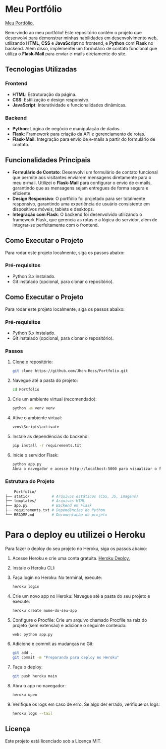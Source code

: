 # Meu Portfólio
<a href="https://jhonrossportfolio-813cd8a5c346.herokuapp.com/#home">Meu Portfólio.</a>

Bem-vindo ao meu portfólio! Este repositório contém o projeto que desenvolvi para demonstrar minhas habilidades em desenvolvimento web, utilizando **HTML**, **CSS** e **JavaScript** no frontend, e **Python** com **Flask** no backend. Além disso, implementei um formulário de contato funcional que utiliza o **Flask-Mail** para enviar e-mails diretamente do site.

## Tecnologias Utilizadas
### Frontend
- **HTML**: Estruturação da página.
- **CSS**: Estilização e design responsivo.
- **JavaScript**: Interatividade e funcionalidades dinâmicas.

### Backend
- **Python**: Lógica de negócio e manipulação de dados.
- **Flask**: Framework para criação da API e gerenciamento de rotas.
- **Flask-Mail**: Integração para envio de e-mails a partir do formulário de contato.

## Funcionalidades Principais
- **Formulário de Contato**: Desenvolvi um formulário de contato funcional que permite aos visitantes enviarem mensagens diretamente para o meu e-mail. Utilizei o **Flask-Mail** para configurar o envio de e-mails, garantindo que as mensagens sejam entregues de forma segura e eficiente.
- **Design Responsivo**: O portfólio foi projetado para ser totalmente responsivo, garantindo uma experiência de usuário consistente em dispositivos móveis, tablets e desktops.
- **Integração com Flask**: O backend foi desenvolvido utilizando o framework Flask, que gerencia as rotas e a lógica do servidor, além de integrar-se perfeitamente com o frontend.

## Como Executar o Projeto
Para rodar este projeto localmente, siga os passos abaixo:

### Pré-requisitos
- Python 3.x instalado.
- Git instalado (opcional, para clonar o repositório).

## Como Executar o Projeto
Para rodar este projeto localmente, siga os passos abaixo:

### Pré-requisitos
- Python 3.x instalado.
- Git instalado (opcional, para clonar o repositório).

### Passos
1. Clone o repositório:
   ```bash
   git clone https://github.com/Jhon-Ross/Portfolio.git
   ```
2. Navegue até a pasta do projeto:
    ```bash
    cd Portfolio
    ```
3. Crie um ambiente virtual (recomendado):
    ```bash
    python -m venv venv
    ```
4. Ative o ambiente virtual:
    ```bash
    venv\Scripts\activate
    ```
5. Instale as dependências do backend:
    ```bash
    pip install -r requirements.txt
    ```
6. Inicie o servidor Flask:
    ```bash
    python app.py
    Abra o navegador e acesse http://localhost:5000 para visualizar o frontend.
    ```

### Estrutura do Projeto
```bash
    Portfolio/
├── static/          # Arquivos estáticos (CSS, JS, imagens)
├── templates/       # Arquivos HTML
├── app.py           # Backend em Flask
├── requirements.txt # Dependências do Python
└── README.md        # Documentação do projeto
```

# Para o deploy eu utilizei o Heroku
Para fazer o deploy do seu projeto no Heroku, siga os passos abaixo:

1. Acesse Heroku e crie uma conta gratuita.
<a href="https://www.heroku.com/">Heroku Deploy.</a>

2. Instale o Heroku CLI:

3. Faça login no Heroku:
    No terminal, execute:
    ```bash
    heroku login
    ```
4. Crie um novo app no Heroku:
    Navegue até a pasta do seu projeto e execute:
    ```bash
    heroku create nome-do-seu-app
    ```
5. Configure o Procfile:
    Crie um arquivo chamado Procfile na raiz do projeto (sem extensão) e adicione o seguinte conteúdo:
    ```bash
    web: python app.py
    ```
6. Adicione e commit as mudanças no Git:
    ```bash
    git add .
    git commit -m "Preparando para deploy no Heroku"
    ```
7. Faça o deploy:
    ```bash
    git push heroku main
    ```
8. Abra o app no navegador:
    ```bash
    heroku open
    ```
9. Verifique os logs em caso de erro:
    Se algo der errado, verifique os logs:
    ```bash
    heroku logs --tail
    ```  
## **Licença**
Este projeto está licenciado sob a Licença MIT.
